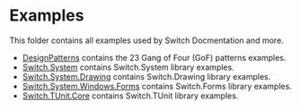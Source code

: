 # Examples
This folder contains all examples used by Switch Docmentation and more.

* [DesignPatterns](./DesignPatterns) contains the 23 Gang of Four (GoF) patterns examples.
* [Switch.System](./Switch.System) contains Switch.System library examples.
* [Switch.System.Drawing](./Switch.System.Drawing) contains Switch.Drawing library examples.
* [Switch.System.Windows.Forms](./Switch.System.Windows.Forms) contains Switch.Forms library examples.
* [Switch.TUnit.Core](./Switch.TUnit.Core) contains Switch.TUnit library examples.
